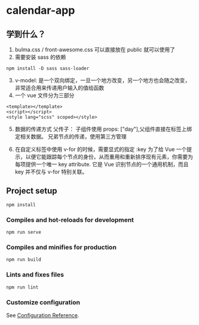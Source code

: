 # calendar-app
## 学到什么？
1. bulma.css / front-awesome.css 可以直接放在 public 就可以使用了
2. 需要安装 sass 的依赖
```
npm install -D sass sass-loader 
```
3. v-model: 是一个双向绑定，一旦一个地方改变，另一个地方也会随之改变，非常适合用来传递用户输入的值给函数
4. 一个 vue 文件分为三部分
```
<template></template>
<script></script>
<style lang="scss" scoped></style>
```
5. 数据的传递方式
父传子： 子组件使用 props: ["day"],父组件直接在标签上绑定相关数据。
兄弟节点的传递，使用第三方管理

6. 在自定义标签中使用 v-for 的时候，需要显式的指定 :key 为了给 Vue 一个提示，以便它能跟踪每个节点的身份，从而重用和重新排序现有元素，你需要为每项提供一个唯一 key attribute. 它是 Vue 识别节点的一个通用机制，而且 key 并不仅与 v-for 特别关联。 



## Project setup
```
npm install
```

### Compiles and hot-reloads for development
```
npm run serve
```

### Compiles and minifies for production
```
npm run build
```

### Lints and fixes files
```
npm run lint
```

### Customize configuration
See [Configuration Reference](https://cli.vuejs.org/config/).
